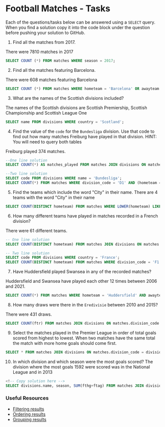 # Football Matches - Tasks

Each of the questions/tasks below can be answered using a `SELECT` query. When you find a solution copy it into the code block under the question before pushing your solution to GitHub.

1) Find all the matches from 2017.

There were 7810 matches in 2017
```sql
SELECT COUNT (*) FROM matches WHERE season = 2017;


```

2) Find all the matches featuring Barcelona.

There were 608 matches featuring Barcelona
```sql
SELECT COUNT (*) FROM matches WHERE hometeam = 'Barcelona' OR awayteam = 'Barcelona';


```

3) What are the names of the Scottish divisions included?

The names of the Scottish divisions are Scottish Premiership, Scottish Championship and Scottish League One
```sql
SELECT name FROM divisions WHERE country = 'Scotland';

```

4) Find the value of the `code` for the `Bundesliga` division. Use that code to find out how many matches Freiburg have played in that division. HINT: You will need to query both tables

Freiburg played 374 matches.
```sql
--One line solution
SELECT COUNT(*) AS matches_played FROM matches JOIN divisions ON matches.division_code = divisions.code WHERE divisions.name = 'Bundesliga' AND (hometeam = 'Freiburg' OR awayteam = 'Freiburg');

--Two line solution
SELECT code FROM divisions WHERE name = 'Bundesliga';
SELECT COUNT(*) FROM matches WHERE division_code = 'D1' AND (hometeam = 'Freiburg' OR awayteam = 'Freiburg');


```

5) Find the teams which include the word "City" in their name. 
There are 4 teams with the word "City" in their name
```sql
SELECT COUNT(DISTINCT hometeam) FROM matches WHERE LOWER(hometeam) LIKE LOWER('%City%');


```

6) How many different teams have played in matches recorded in a French division?

There were 61 different teams.
```sql
-- One line solution
SELECT COUNT(DISTINCT hometeam) FROM matches JOIN divisions ON matches.division_code = divisions.code WHERE divisions.country = 'France' AND division_code = 'F1' OR division_code = 'F2';

-- Two line solution
SELECT code FROM divisions WHERE country = 'France';
SELECT COUNT(DISTINCT hometeam) FROM matches WHERE division_code = 'F1' OR division_code = 'F2';

```

7) Have Huddersfield played Swansea in any of the recorded matches?

Huddersfield and Swansea have played each other 12 times between 2006 and 2021.
```sql
SELECT COUNT(*) FROM matches WHERE hometeam = 'Huddersfield' AND awayteam = 'Swansea' OR hometeam = 'Swansea' AND awayteam = 'Huddersfield';

```

8) How many draws were there in the `Eredivisie` between 2010 and 2015?

There were 431 draws. 
```sql
SELECT COUNT(ftr) FROM matches JOIN divisions ON matches.division_code = divisions.code WHERE (divisions.name = 'Eredivisie') AND ftr = 'D' AND (season BETWEEN 2010 AND 2015);

```

9) Select the matches played in the Premier League in order of total goals scored from highest to lowest. When two matches have the same total the match with more home goals should come first.

```sql
SELECT * FROM matches JOIN divisions ON matches.division_code = divisions.code WHERE (divisions.name = 'Premier League') ORDER BY (matches.fthg + matches.ftag) DESC, matches.fthg;

```

10) In which division and which season were the most goals scored?
The division where the most goals 1592 were scored was in the National League and in 2013 
```sql
<!-- Copy solution here -->
SELECT divisions.name, season, SUM(fthg+ftag) FROM matches JOIN divisions ON divisions.code = matches.division_code GROUP BY season, divisions.name ORDER BY SUM(fthg + ftag) DESC;

```

### Useful Resources

- [Filtering results](https://www.w3schools.com/sql/sql_where.asp)
- [Ordering results](https://www.w3schools.com/sql/sql_orderby.asp)
- [Grouping results](https://www.w3schools.com/sql/sql_groupby.asp)